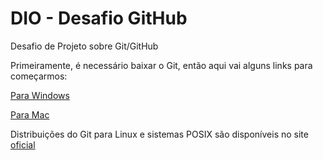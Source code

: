 # DIO - Desafio GitHub
Desafio de Projeto sobre Git/GitHub

Primeiramente, é necessário baixar o Git, então aqui vai alguns links para começarmos:

[Para Windows](https://windows.github.com)

[Para Mac](https://mac.github.com)

Distribuições do Git para Linux e sistemas POSIX são disponíveis no 
site [oficial](http://git-scm.com)
